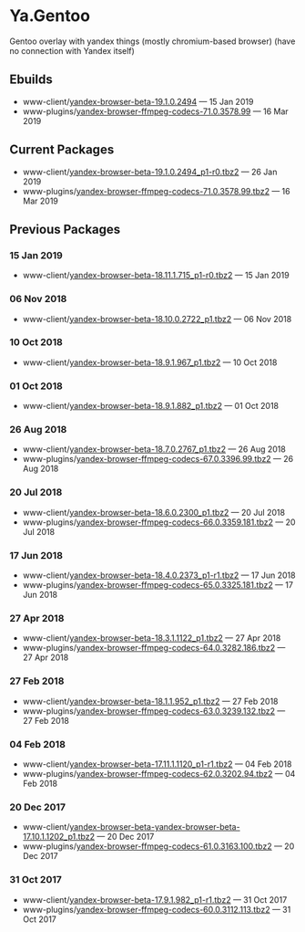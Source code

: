 # Ya.Gentoo
Gentoo overlay with yandex things (mostly chromium-based browser) (have no connection with Yandex itself)

## Ebuilds

* www-client/[yandex-browser-beta-19.1.0.2494](www-client/yandex-browser-beta/yandex-browser-beta-19.1.0.2494_p1-r0.ebuild) — 15 Jan 2019
* www-plugins/[yandex-browser-ffmpeg-codecs-71.0.3578.99](www-plugins/yandex-browser-ffmpeg-codecs/yandex-browser-ffmpeg-codecs-71.0.3578.99.ebuild) — 16 Mar 2019

## Current Packages

* www-client/[yandex-browser-beta-19.1.0.2494_p1-r0.tbz2](http://gpo.al54.tk/gentoo-packages/www-client/yandex-browser-beta-19.1.0.2494_p1-r0.tbz2) — 26 Jan 2019
* www-plugins/[yandex-browser-ffmpeg-codecs-71.0.3578.99.tbz2](http://gpo.al54.tk/gentoo-packages/www-plugins/yandex-browser-ffmpeg-codecs-71.0.3578.99.tbz2) — 16 Mar 2019

## Previous Packages

### 15 Jan 2019

* www-client/[yandex-browser-beta-18.11.1.715_p1-r0.tbz2](http://gpo.al54.tk/gentoo-packages/www-client/yandex-browser-beta-18.11.1.715_p1-r0.tbz2) — 15 Jan 2019

### 06 Nov 2018

* www-client/[yandex-browser-beta-18.10.0.2722_p1.tbz2](http://gpo.al54.tk/gentoo-packages/www-client/yandex-browser-beta-18.10.0.2722_p1.tbz2) — 06 Nov 2018

### 10 Oct 2018

* www-client/[yandex-browser-beta-18.9.1.967_p1.tbz2](http://gpo.al54.tk/gentoo-packages/www-client/yandex-browser-beta-18.9.1.967_p1.tbz2) — 10 Oct 2018

### 01 Oct 2018

* www-client/[yandex-browser-beta-18.9.1.882_p1.tbz2](http://gpo.al54.tk/gentoo-packages/www-client/yandex-browser-beta-18.9.1.882_p1.tbz2) — 01 Oct 2018

### 26 Aug 2018

* www-client/[yandex-browser-beta-18.7.0.2767_p1.tbz2](http://gpo.al54.tk/gentoo-packages/www-client/yandex-browser-beta-18.7.0.2767_p1.tbz2) — 26 Aug 2018
* www-plugins/[yandex-browser-ffmpeg-codecs-67.0.3396.99.tbz2](http://gpo.al54.tk/gentoo-packages/www-plugins/yandex-browser-ffmpeg-codecs-67.0.3396.99.tbz2) — 26 Aug 2018

### 20 Jul 2018

* www-client/[yandex-browser-beta-18.6.0.2300_p1.tbz2](http://gpo.al54.tk/gentoo-packages/www-client/yandex-browser-beta-18.6.0.2300_p1.tbz2) — 20 Jul 2018
* www-plugins/[yandex-browser-ffmpeg-codecs-66.0.3359.181.tbz2](http://gpo.al54.tk/gentoo-packages/www-plugins/yandex-browser-ffmpeg-codecs-66.0.3359.181.tbz2) — 20 Jul 2018

### 17 Jun 2018

* www-client/[yandex-browser-beta-18.4.0.2373_p1-r1.tbz2](http://gpo.al54.tk/gentoo-packages/www-client/yandex-browser-beta-18.4.0.2373_p1-r1.tbz2) — 17 Jun 2018
* www-plugins/[yandex-browser-ffmpeg-codecs-65.0.3325.181.tbz2](http://gpo.al54.tk/gentoo-packages/www-plugins/yandex-browser-ffmpeg-codecs-65.0.3325.181.tbz2) — 17 Jun 2018

### 27 Apr 2018

* www-client/[yandex-browser-beta-18.3.1.1122_p1.tbz2](http://gpo.al54.tk/gentoo-packages/www-client/yandex-browser-beta-18.3.1.1122_p1.tbz2) — 27 Apr 2018
* www-plugins/[yandex-browser-ffmpeg-codecs-64.0.3282.186.tbz2](http://gpo.al54.tk/gentoo-packages/www-plugins/yandex-browser-ffmpeg-codecs-64.0.3282.186.tbz2) — 27 Apr 2018

### 27 Feb 2018

* www-client/[yandex-browser-beta-18.1.1.952_p1.tbz2](http://gpo.al54.tk/gentoo-packages/www-client/yandex-browser-beta-18.1.1.952_p1.tbz2) — 27 Feb 2018
* www-plugins/[yandex-browser-ffmpeg-codecs-63.0.3239.132.tbz2](http://gpo.al54.tk/gentoo-packages/www-plugins/yandex-browser-ffmpeg-codecs-63.0.3239.132.tbz2) — 27 Feb 2018

### 04 Feb 2018

* www-client/[yandex-browser-beta-17.11.1.1120_p1-r1.tbz2](http://gpo.al54.tk/gentoo-packages/www-client/yandex-browser-beta-17.11.1.1120_p1-r1.tbz2) — 04 Feb 2018
* www-plugins/[yandex-browser-ffmpeg-codecs-62.0.3202.94.tbz2](http://gpo.al54.tk/gentoo-packages/www-plugins/yandex-browser-ffmpeg-codecs-62.0.3202.94.tbz2) — 04 Feb 2018

### 20 Dec 2017

* www-client/[yandex-browser-beta-yandex-browser-beta-17.10.1.1202_p1.tbz2](http://gpo.al54.tk/gentoo-packages/www-client/yandex-browser-beta-yandex-browser-beta-17.10.1.1202_p1.tbz2) — 20 Dec 2017
* www-plugins/[yandex-browser-ffmpeg-codecs-61.0.3163.100.tbz2](http://gpo.al54.tk/gentoo-packages/www-plugins/yandex-browser-ffmpeg-codecs-61.0.3163.100.tbz2) — 20 Dec 2017

### 31 Oct 2017

* www-client/[yandex-browser-beta-17.9.1.982_p1-r1.tbz2](http://gpo.al54.tk/gentoo-packages/www-client/yandex-browser-beta-17.9.1.982_p1-r1.tbz2) — 31 Oct 2017
* www-plugins/[yandex-browser-ffmpeg-codecs-60.0.3112.113.tbz2](http://gpo.al54.tk/gentoo-packages/www-plugins/yandex-browser-ffmpeg-codecs-60.0.3112.113.tbz2) — 31 Oct 2017
